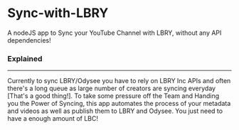 # Sync-with-LBRY
A nodeJS app to Sync your YouTube Channel with LBRY, without any API dependencies!

### Explained

----

Currently to sync LBRY/Odysee you have to rely on LBRY Inc APIs and often there's a long queue as large number of creators are syncing everyday [That's a good thing!].
To take some pressure off the Team and Handing you the Power of Syncing, this app automates the process of your metadata and videos as well as publish them to LBRY and Odysee.
You just need to have a enough amount of LBC!
